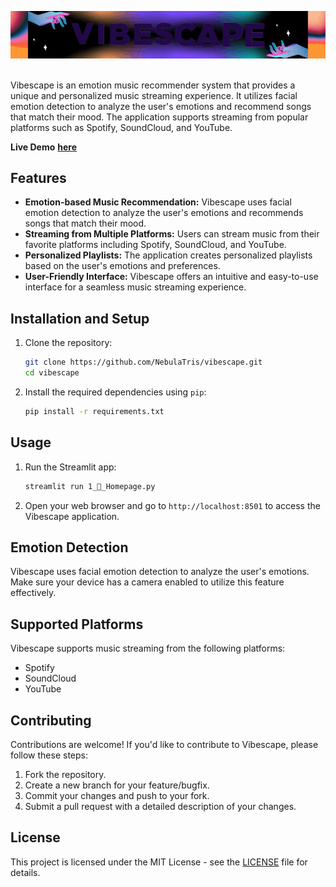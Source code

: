 [![header](vibescape.gif)](https://brainsherlock.streamlit.app/)</br></br>

Vibescape is an emotion music recommender system that provides a unique and personalized music streaming experience. It utilizes facial emotion detection to analyze the user's emotions and recommend songs that match their mood. The application supports streaming from popular platforms such as Spotify, SoundCloud, and YouTube.

**Live Demo** <a href="https://vibescape.streamlit.app/">**here**</a>

## Features
- **Emotion-based Music Recommendation:** Vibescape uses facial emotion detection to analyze the user's emotions and recommends songs that match their mood.
- **Streaming from Multiple Platforms:** Users can stream music from their favorite platforms including Spotify, SoundCloud, and YouTube.
- **Personalized Playlists:** The application creates personalized playlists based on the user's emotions and preferences.
- **User-Friendly Interface:** Vibescape offers an intuitive and easy-to-use interface for a seamless music streaming experience.

## Installation and Setup

1. Clone the repository:
   ```bash
   git clone https://github.com/NebulaTris/vibescape.git
   cd vibescape
   ```

2. Install the required dependencies using `pip`:
   ```bash
   pip install -r requirements.txt
   ```

## Usage

1. Run the Streamlit app:
   ```bash
   streamlit run 1_🎵_Homepage.py
   ```

2. Open your web browser and go to `http://localhost:8501` to access the Vibescape application.

## Emotion Detection

Vibescape uses facial emotion detection to analyze the user's emotions. Make sure your device has a camera enabled to utilize this feature effectively.

## Supported Platforms

Vibescape supports music streaming from the following platforms:
- Spotify
- SoundCloud
- YouTube

## Contributing

Contributions are welcome! If you'd like to contribute to Vibescape, please follow these steps:
1. Fork the repository.
2. Create a new branch for your feature/bugfix.
3. Commit your changes and push to your fork.
4. Submit a pull request with a detailed description of your changes.

## License

This project is licensed under the MIT License - see the [LICENSE](LICENSE) file for details.


